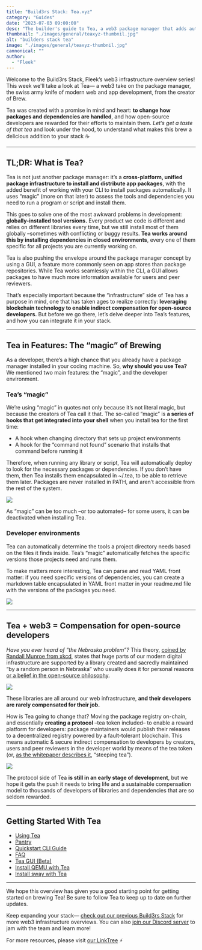 ```yaml
---
title: "Build3rs Stack: Tea.xyz"
category: "Guides"
date: "2023-07-03 09:00:00"
desc: "The builder's guide to Tea, a web3 package manager that adds automation, developer environments and a little bit of magic to software development."
thumbnail: "./images/general/teaxyz-thumbnil.jpg"
alt: "builders stack tea"
image: "./images/general/teaxyz-thumbnil.jpg"
cannonical: ""
author: 
  - "Fleek"
---
```


Welcome to the Build3rs Stack, Fleek’s web3 infrastructure overview series! This week we'll take a look at Tea— a web3 take on the package manager, the swiss army knife of modern web and app development, from the creator of Brew.

Tea was created with a promise in mind and heart: **to change how packages and dependencies are handled**, and how open-source developers are rewarded for their efforts to maintain them. *Let’s get a taste of that tea* and look under the hood, to understand what makes this brew a delicious addition to your stack ☕

---

## TL;DR: What is Tea?

Tea is not just another package manager: it’s a **cross-platform, unified package infrastructure to install and distribute app packages**, with the added benefit of working with your CLI to install packages automatically. It uses “magic” (more on that later) to assess the tools and dependencies you need to run a program or script and install them.

This goes to solve one of the most awkward problems in development: **globally-installed tool versions.** Every product we code is different and relies on different libraries every time, but we still install most of them globally –sometimes with conflicting or buggy results. **Tea works around this by installing dependencies in closed environments**, every one of them specific for all projects you are currently working on.

Tea is also pushing the envelope around the package manager concept by using a GUI, a feature more commonly seen on app stores than package repositories. While Tea works seamlessly within the CLI, a GUI allows packages to have much more information available for users and peer reviewers.

That’s especially important because the “infrastructure” side of Tea has a purpose in mind, one that has taken ages to realize correctly: **leveraging blockchain technology to enable indirect compensation for open-source developers.** But before we go there, let’s delve deeper into Tea’s features, and how you can integrate it in your stack.

---

## Tea in Features: The “magic” of Brewing

As a developer, there’s a high chance that you already have a package manager installed in your coding machine. So, **why should you use Tea?** We mentioned two main features: the “magic”, and the developer environment.

### Tea’s “magic” 

We’re using “magic” in quotes not only because it’s not literal magic, but because the creators of Tea call it that. The so-called “magic” is **a series of hooks that get integrated into your shell** when you install tea for the first time:

- A hook when changing directory that sets up project environments
- A hook for the “command not found” scenario that installs that command before running it

Therefore, when running any library or script, Tea will automatically deploy to look for the necessary packages or dependencies. If you don’t have them, then Tea installs them encapsulated in ~/.tea, to be able to retrieve them later. Packages are never installed in PATH, and aren’t accessible from the rest of the system.

![](./images/general/tea-magic.png)

As “magic” can be too much –or too automated– for some users, it can be deactivated when installing Tea.

### Developer environments 

Tea can automatically determine the tools a project directory needs based on the files it finds inside. Tea’s “magic” automatically fetches the specific versions those projects need and runs them.

To make matters more interesting, Tea can parse and read YAML front matter: if you need specific versions of dependencies, you can create a markdown table encapsulated in YAML front matter in your readme.md file with the versions of the packages you need.

![](./images/general/tea-markdown.png)

---

## Tea + web3 = Compensation for open-source developers

*Have you ever heard of “the Nebraska problem”?* This theory, [coined by Randall Munroe from xkcd](https://xkcd.com/2347/), states that huge parts of our modern digital infrastructure are supported by a library created and sacredly maintained “by a random person in Nebraska” who usually does it for personal reasons [or a belief in the open-source philosophy](http://www.catb.org/~esr/writings/cathedral-bazaar/).

![](./images/general/nebraska-problem.png)

These libraries are all around our web infrastructure, **and their developers are rarely compensated for their job.**

How is Tea going to change that? Moving the package registry on-chain, and essentially **creating a protocol** –tea token included– to enable a reward platform for developers: package maintainers would publish their releases to a decentralized registry powered by a fault-tolerant blockchain. This means automatic & secure indirect compensation to developers by creators, users and peer reviewers in the developer world by means of the tea token (or, [as the whitepaper describes it](https://tea.xyz/tea.white-paper.pdf), “steeping tea”).

![](./images/general/tea-rewards.png)

The protocol side of Tea **is still in an early stage of development**, but we hope it gets the push it needs to bring life and a sustainable compensation model to thousands of developers of libraries and dependencies that are so seldom rewarded.

---

## Getting Started With Tea

- [Using Tea](https://docs.tea.xyz/getting-started/using-tea)
- [Pantry](https://tea.xyz/packages/)
- [Quickstart CLI Guide](https://docs.tea.xyz/getting-started/install-tea)
- [FAQ](https://docs.tea.xyz/appendix/faq)
- [Tea GUI (Beta)](https://tea.xyz/gui/)
- [Install QEMU with Tea](https://tea.xyz/+qemu.org/)
- [Install sway with Tea](https://tea.xyz/+fuellabs.github.io/sway/) 

---

We hope this overview has given you a good starting point for getting started on brewing Tea! Be sure to follow Tea to keep up to date on further updates.

Keep expanding your stack— [check out our previous Build3rs Stack](https://blog.fleek.xyz/category/guides/) for more web3 infrastructure overviews. You can also [join our Discord server](https://blog.fleek.xyz/post/build3rs-stack-weavedb/discord.gg/fleek) to jam with the team and learn more!

For more resources, please visit [our LinkTree](https://linktr.ee/fleek) ⚡